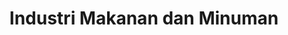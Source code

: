 ---
id: 27
title : Industri Makanan dan Minuman
linkurl: https://kutt.it/qgjmWG
fitur : aspekpajak
createdTime : 31/07/2019
modifiedTime : 26/12/2019
topik: Versi Lengkap
---